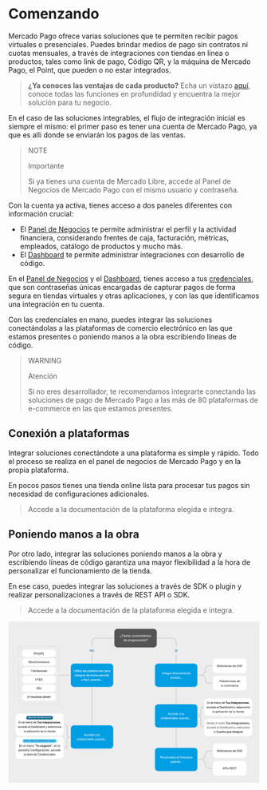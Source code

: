 # Comenzando

Mercado Pago ofrece varias soluciones que te permiten recibir pagos virtuales o presenciales. Puedes brindar medios de pago sin contratos ni cuotas mensuales, a través de integraciones con tiendas en línea o productos, tales como link de pago, Código QR, y la máquina de Mercado Pago, el Point, que pueden o no estar integrados.

> **¿Ya conoces las ventajas de cada producto?** Echa un vistazo [aquí](https://www.mercadopago[FAKER][URL][DOMAIN]/ferramentas-para-vender?gclid=CjwKCAiAx8KQBhAGEiwAD3EiP9TeLRYVwHhVkKajMvy7LONL7t49Q0pSjdly3TNkOLrileJdl5lHSBoCUcAQAvD_BwE&matt_tool=79642323&utm_experiment=optimize&matt_word=MLB_MP_G_AO_OP_COW_BRAND_SELL_CONV_TRANPARENTE#from=public_navigation), conoce todas las funciones en profundidad y encuentra la mejor solución para tu negocio.

En el caso de las soluciones integrables, el flujo de integración inicial es siempre el mismo: el primer paso es tener una cuenta de Mercado Pago, ya que es allí donde se enviarán los pagos de las ventas.

> NOTE
>
> Importante
>
> Si ya tienes una cuenta de Mercado Libre, accede al Panel de Negocios de Mercado Pago con el mismo usuario y contraseña.

Con la cuenta ya activa, tienes acceso a dos paneles diferentes con información crucial:

* El [Panel de Negocios](https://www.mercadopago[FAKER][URL][DOMAIN]/subscription-plans/list#from-section=menu) te permite administrar el perfil y la actividad financiera, considerando frentes de caja, facturación, métricas, empleados, catálogo de productos y mucho más.
* El [Dashboard](https://www.mercadopago[FAKER][URL][DOMAIN]/developers/panel) te permite administrar integraciones con desarrollo de código.

En el [Panel de Negocios](https://www.mercadopago[FAKER][URL][DOMAIN]/subscription-plans/list#from-section=menu) y el [Dashboard](https://www.mercadopago[FAKER][URL][DOMAIN]/developers/panel), tienes acceso a tus [credenciales](https://www.mercadopago[FAKER][URL][DOMAIN]/developers/pt/guides/resources/credentials), que son contraseñas únicas encargadas de capturar pagos de forma segura en tiendas virtuales y otras aplicaciones, y con las que identificamos una integración en tu cuenta.

Con las credenciales en mano, puedes integrar las soluciones conectándolas a las plataformas de comercio electrónico en las que estamos presentes o poniendo manos a la obra escribiendo líneas de código.

> WARNING
>
> Atención
>
> Si no eres desarrollador, te recomendamos integrarte conectando las soluciones de pago de Mercado Pago a las más de 80 plataformas de e-commerce en las que estamos presentes.

## Conexión a plataformas

Integrar soluciones conectándote a una plataforma es simple y rápido. Todo el proceso se realiza en el panel de negocios de Mercado Pago y en la propia plataforma.

En pocos pasos tienes una tienda online lista para procesar tus pagos sin necesidad de configuraciones adicionales.

> Accede a la documentación de la plataforma elegida e integra.

## Poniendo manos a la obra

Por otro lado, integrar las soluciones poniendo manos a la obra y escribiendo líneas de código garantiza una mayor flexibilidad a la hora de personalizar el funcionamiento de la tienda.

En ese caso, puedes integrar las soluciones a través de SDK o plugin y realizar personalizaciones a través de REST API o SDK.

> Accede a la documentación de la plataforma elegida e integra.

![Getting started](/images/getting-started/getting-started-diagram-es.png)
